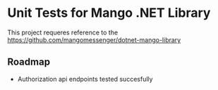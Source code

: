 # Unit Tests for Mango .NET Library

This project requeres reference to the https://github.com/mangomessenger/dotnet-mango-library

## Roadmap

- Authorization api endpoints tested succesfully

